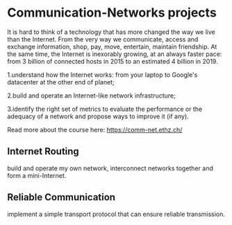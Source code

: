 # Communication-Networks projects
It is hard to think of a technology that has more changed the way we live than the Internet. From the very way we communicate, access and exchange information, shop, pay, move, entertain, maintain friendship. At the same time, the Internet is inexorably growing, at an always faster pace: from 3 billion of connected hosts in 2015 to an estimated 4 billion in 2019.

1.understand how the Internet works: from your laptop to Google's datacenter at the other end of planet;

2.build and operate an Internet-like network infrastructure;

3.identify the right set of metrics to evaluate the performance or the adequacy of a network and propose ways to improve it (if any).

Read more about the course here: https://comm-net.ethz.ch/

## Internet Routing ##
build and operate my own network, interconnect networks together and form a mini-Internet.
## Reliable Communication ##
implement a simple transport protocol that can ensure reliable transmission.
